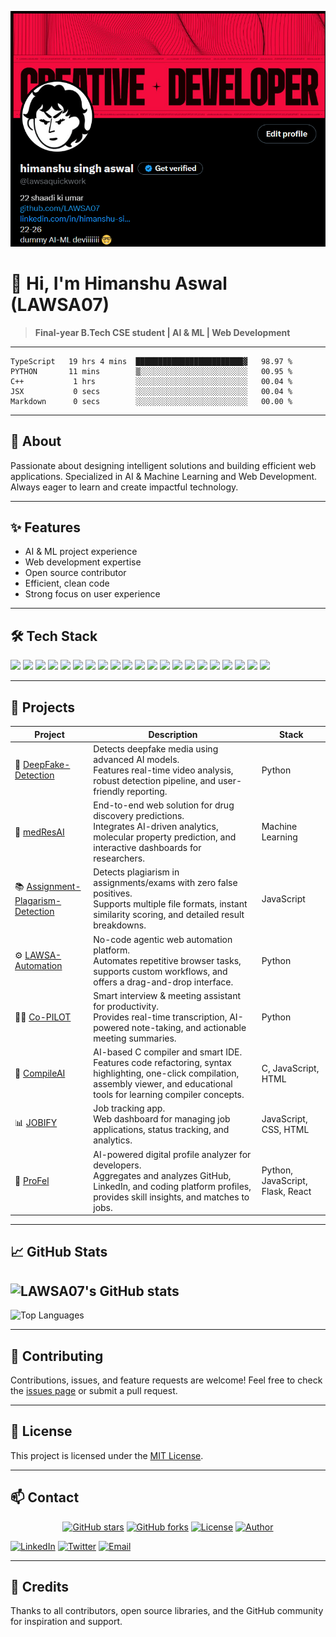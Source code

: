 ![lawsa banner](public/lawsa.png)


# 👋 Hi, I'm Himanshu Aswal (LAWSA07)

> **Final-year B.Tech CSE student | AI & ML | Web Development**

---

```
TypeScript   19 hrs 4 mins  ████████████████████████▓   98.97 %
PYTHON       11 mins        ▒░░░░░░░░░░░░░░░░░░░░░░░░   00.95 %
C++           1 hrs         ░░░░░░░░░░░░░░░░░░░░░░░░░   00.04 %
JSX           0 secs        ░░░░░░░░░░░░░░░░░░░░░░░░░   00.04 %
Markdown      0 secs        ░░░░░░░░░░░░░░░░░░░░░░░░░   00.00 %
```

---

## 📝 About

Passionate about designing intelligent solutions and building efficient web applications. Specialized in AI & Machine Learning and Web Development. Always eager to learn and create impactful technology.

---

## ✨ Features
- AI & ML project experience
- Web development expertise
- Open source contributor
- Efficient, clean code
- Strong focus on user experience

---

## 🛠️ Tech Stack

<p>
  <img src="https://img.shields.io/badge/Python-3776AB?logo=python&logoColor=white" height="40">
  <img src="https://img.shields.io/badge/TensorFlow-FF6F00?logo=tensorflow&logoColor=white" height="40">
  <img src="https://img.shields.io/badge/Keras-D00000?logo=keras&logoColor=white" height="40">
  <img src="https://img.shields.io/badge/PyTorch-EE4C2C?logo=pytorch&logoColor=white" height="40">
  <img src="https://img.shields.io/badge/Scikit--learn-F7931E?logo=scikit-learn&logoColor=white" height="40">
  <img src="https://img.shields.io/badge/LangChain-000000?logo=data:image/svg+xml;base64,PHN2ZyBmaWxsPSIjZmZmIiB2aWV3Qm94PSIwIDAgMzAgMzAiIHdpZHRoPSIxNCIgaGVpZ2h0PSIxNCI+PHJlY3Qgd2lkdGg9IjMwIiBoZWlnaHQ9IjMwIiByeD0iNSIgZmlsbD0iIzAwMCIvPjx0ZXh0IHg9IjE1IiB5PSIyMCIgZm9udC1zaXplPSIxMCIgdGV4dC1hbmNob3I9Im1pZGRsZSIgZmlsbD0iI2ZmZiI+TC1DPC90ZXh0Pjwvc3ZnPg==" height="40">
  <img src="https://img.shields.io/badge/LangGraph-000000?logo=data:image/svg+xml;base64,PHN2ZyBmaWxsPSIjZmZmIiB2aWV3Qm94PSIwIDAgMzAgMzAiIHdpZHRoPSIxNCIgaGVpZ2h0PSIxNCI+PHJlY3Qgd2lkdGg9IjMwIiBoZWlnaHQ9IjMwIiByeD0iNSIgZmlsbD0iIzAwMCIvPjx0ZXh0IHg9IjE1IiB5PSIyMCIgZm9udC1zaXplPSIxMCIgdGV4dC1hbmNob3I9Im1pZGRsZSIgZmlsbD0iI2ZmZiI+TC1HPjwvdGV4dD48L3N2Zz4=" height="40">
  <img src="https://img.shields.io/badge/OpenAI-412991?logo=openai&logoColor=white" height="40">
  <img src="https://img.shields.io/badge/Hugging%20Face-FFD21F?logo=huggingface&logoColor=black" height="40">
  <img src="https://img.shields.io/badge/React-61DAFB?logo=react&logoColor=black" height="40">
  <img src="https://img.shields.io/badge/Next.js-000000?logo=nextdotjs&logoColor=white" height="40">
  <img src="https://img.shields.io/badge/Node.js-339933?logo=nodedotjs&logoColor=white" height="40">
  <img src="https://img.shields.io/badge/Express-000000?logo=express&logoColor=white" height="40">
  <img src="https://img.shields.io/badge/JavaScript-F7DF1E?logo=javascript&logoColor=black" height="40">
  <img src="https://img.shields.io/badge/TypeScript-3178C6?logo=typescript&logoColor=white" height="40">
  <img src="https://img.shields.io/badge/HTML5-E34F26?logo=html5&logoColor=white" height="40">
  <img src="https://img.shields.io/badge/CSS3-1572B6?logo=css3&logoColor=white" height="40">
  <img src="https://img.shields.io/badge/MongoDB-47A248?logo=mongodb&logoColor=white" height="40">
  <img src="https://img.shields.io/badge/PostgreSQL-4169E1?logo=postgresql&logoColor=white" height="40">
  <img src="https://img.shields.io/badge/Docker-2496ED?logo=docker&logoColor=white" height="40">
  <img src="https://img.shields.io/badge/Flask-000000?logo=flask&logoColor=white" height="40">
</p>

<!-- Note: For truly animated/movable icons, you would need to use GIFs or SVGs with animation, but GitHub markdown only supports static badge images. For more interactivity, consider linking to a portfolio or using a custom web page. -->

---

## 📂 Projects

| Project | Description | Stack |
|--------|-------------|-------|
| 🤖 [DeepFake-Detection](https://github.com/LAWSA07/DeepFake-Detection) | Detects deepfake media using advanced AI models.<br>Features real-time video analysis, robust detection pipeline, and user-friendly reporting. | Python |
| 💊 [medResAI](https://github.com/LAWSA07/medResAI) | End-to-end web solution for drug discovery predictions.<br>Integrates AI-driven analytics, molecular property prediction, and interactive dashboards for researchers. | Machine Learning |
| 📚 [Assignment-Plagarism-Detection](https://github.com/LAWSA07/Assignment-Plagarism-Detection) | Detects plagiarism in assignments/exams with zero false positives.<br>Supports multiple file formats, instant similarity scoring, and detailed result breakdowns. | JavaScript |
| ⚙️ [LAWSA-Automation](https://github.com/LAWSA07/LAWSA-Automation) | No-code agentic web automation platform.<br>Automates repetitive browser tasks, supports custom workflows, and offers a drag-and-drop interface. | Python |
| 🧑‍💼 [Co-PILOT](https://github.com/LAWSA07/Co-PILOT) | Smart interview & meeting assistant for productivity.<br>Provides real-time transcription, AI-powered note-taking, and actionable meeting summaries. | Python |
| 🧠 [CompileAI](https://github.com/LAWSA07/CompileAI) | AI-based C compiler and smart IDE.<br>Features code refactoring, syntax highlighting, one-click compilation, assembly viewer, and educational tools for learning compiler concepts. | C, JavaScript, HTML |
| 📊 [JOBIFY](https://github.com/LAWSA07/JOBIFY) | Job tracking app.<br>Web dashboard for managing job applications, status tracking, and analytics. | JavaScript, CSS, HTML |
| 🪪 [ProFel](https://github.com/LAWSA07/ProFel) | AI-powered digital profile analyzer for developers.<br>Aggregates and analyzes GitHub, LinkedIn, and coding platform profiles, provides skill insights, and matches to jobs. | Python, JavaScript, Flask, React |

---

## 📈 GitHub Stats

![LAWSA07's GitHub stats](https://github-readme-stats.vercel.app/api?username=LAWSA07&show_icons=true&theme=algolia&bg_color=000000&text_color=00FF00&title_color=00FF00)
---
![Top Languages](https://github-readme-stats.vercel.app/api/top-langs/?username=LAWSA07&layout=compact&theme=algolia&bg_color=000000&text_color=00FF00&title_color=00FF00)

---

## 🤝 Contributing

Contributions, issues, and feature requests are welcome! Feel free to check the [issues page](https://github.com/LAWSA07/Lawsa07/issues) or submit a pull request.

---

## 📜 License

This project is licensed under the [MIT License](LICENSE).

---

## 📫 Contact

<p align="center">
  <a href="https://github.com/LAWSA07/Lawsa07"><img src="https://img.shields.io/github/stars/LAWSA07/Lawsa07?style=social" alt="GitHub stars"></a>
  <a href="https://github.com/LAWSA07/Lawsa07"><img src="https://img.shields.io/github/forks/LAWSA07/Lawsa07?style=social" alt="GitHub forks"></a>
  <a href="https://github.com/LAWSA07/Lawsa07/blob/main/LICENSE"><img src="https://img.shields.io/github/license/LAWSA07/Lawsa07?color=lime" alt="License"></a>
  <a href="https://github.com/LAWSA07"><img src="https://img.shields.io/badge/Author-LAWSA07-lime" alt="Author"></a>
</p>

[![LinkedIn](https://img.shields.io/badge/LinkedIn-0077B5?logo=linkedin&logoColor=white)](https://www.linkedin.com/in/himanshu-singh-aswal-093186271/)
[![Twitter](https://img.shields.io/badge/Twitter-1DA1F2?logo=twitter&logoColor=white)](https://twitter.com/himanshuaswal)
[![Email](https://img.shields.io/badge/Email-D14836?logo=gmail&logoColor=white)](mailto:aswalh0707@gmail.com)

---

## 🙏 Credits

Thanks to all contributors, open source libraries, and the GitHub community for inspiration and support.
